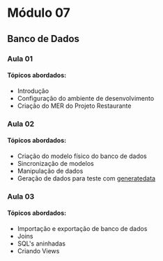 # Módulo 07

## Banco de Dados

### Aula 01
#### Tópicos abordados:
- Introdução
- Configuração do ambiente de desenvolvimento
- Criação do MER do Projeto Restaurante

### Aula 02
#### Tópicos abordados:
- Criação do modelo físico do banco de dados
- Sincronização de modelos
- Manipulação de dados
- Geração de dados para teste com [generatedata](https://generatedata.com/)

### Aula 03
#### Tópicos abordados:
- Importação e exportação de banco de dados
- Joins
- SQL's aninhadas
- Criando Views